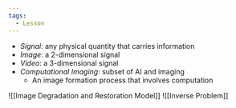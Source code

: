 ```yaml
---
tags:
  - Lesson
---
```

- *Signal*: any physical quantity that carries information
- *Image*: a 2-dimensional signal
- *Video*: a 3-dimensional signal
- *Computational Imaging*: subset of AI and imaging
	- An image formation process that involves computation

![[Image Degradation and Restoration Model]]
![[Inverse Problem]]